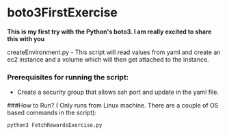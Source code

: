 # boto3FirstExercise

**This is my first try with the Python's boto3.
I am really excited to share this with you**

createEnvironment.py - This script will read values from yaml and create an ec2 instance and a volume which will then get attached to the instance. 

### Prerequisites for running the script:
* Create a security group that allows ssh port and update in the yaml file.

###How to Run? ( Only runs from Linux machine. There are a couple of OS based commands in the script): 

<pre><code>python3 FetchRewardsExercise.py</code></pre>
